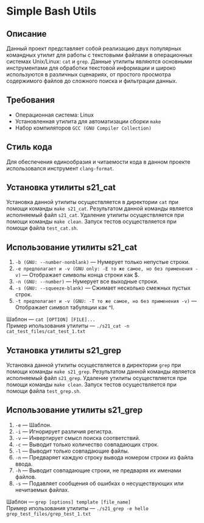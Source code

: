 # Simple Bash Utils

## Описание

Данный проект представляет собой реализацию двух популярных командных утилит для работы с текстовыми файлами в операционных системах Unix/Linux: `cat` и `grep`. Данные утилиты являются основными инструментами для обработки текстовой информации и широко используются в различных сценариях, от простого просмотра содержимого файлов до сложного поиска и фильтрации данных.

## Требования 

- Операционная система: Linux
- Установленная утилита для автоматизации сборки `make`
- Набор компиляторов `GCC (GNU Compiler Collection)`

## Стиль кода

Для обеспечения единообразия и читаемости кода в данном проекте использовался инструмент `clang-format`.

## Установка утилиты s21_cat

Установка данной утилиты осуществляется в директории `cat` при помощи команды `make s21_cat`. Результатом данной команды является исполняемый файл `s21_cat`. Удаление утилиты осуществляется при помощи команды `make clean`. Запуск тестов осуществляется при помощи файла `test_cat.sh`.

## Использование утилиты s21_cat

1. `-b (GNU: --number-nonblank)` — Нумерует только непустые строки.
2. `-e предполагает и -v (GNU only: -E то же самое, но без применения -v)` — Отображает символы конца строки как $.
3. `-n (GNU: --number)` — Нумерует все выходные строки.
4. `-s (GNU: --squeeze-blank)` — Сжимает несколько смежных пустых строк.
5. `-t предполагает и -v (GNU: -T то же самое, но без применения -v)` — Отображает символ табуляции как ^I.

Шаблон — `cat [OPTION] [FILE]...`  
Пример ипользования утилиты — `./s21_cat -n cat_test_files/cat_test_1.txt`

## Установка утилиты s21_grep

Установка данной утилиты осуществляется в директории `grep` при помощи команды `make s21_grep`. Результатом данной команды является исполняемый файл `s21_grep`. Удаление утилиты осуществляется при помощи команды `make clean`. Запуск тестов осуществляется при помощи файла `test_grep.sh`.

## Использование утилиты s21_grep

1. `-e` — Шаблон.
2. `-i` — Игнорирует различия регистра.
3. `-v` — Инвертирует смысл поиска соответствий.
4. `-c` — Выводит только количество совпадающих строк.
5. `-l` — Выводит только совпадающие файлы.
6. `-n` — Предваряет каждую строку вывода номером строки из файла ввода.
7. `-h` — Выводит совпадающие строки, не предваряя их именами файлов.
8. `-s` — Подавляет сообщения об ошибках о несуществующих или нечитаемых файлах.

Шаблон — `grep [options] template [file_name]`  
Пример ипользования утилиты — `./s21_grep -e hello grep_test_files/grep_test_1.txt`